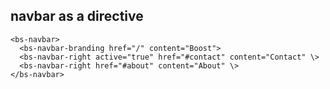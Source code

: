 ##  navbar as a directive

    <bs-navbar>
      <bs-navbar-branding href="/" content="Boost">
      <bs-navbar-right active="true" href="#contact" content="Contact" \>
      <bs-navbar-right href="#about" content="About" \>
    </bs-navbar>
